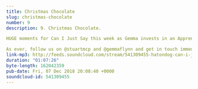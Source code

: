 ```yaml
---
title: Christmas Chocolate
slug: christmas-chocolate
number: 9
description: 9. Christmas Chocolate.

HUGE moments for Can I Just Say this week as Gemma invests in an Apprentice business and Stu receives a tweet from one of the candidates. If that’s not enough for you then maybe you are a whinger not a winner, but dw there is plenty to be said about the rich rich text that is ‘Santa’s Choco Seduction’.

As ever, follow us on @stuartmcp and @gemmaflynn and get in touch immediately if you find any Remoir Chocolat in the major retailer.
link-mp3: http://feeds.soundcloud.com/stream/541309455-hatondog-can-i-just-say-a-podcast-about-the-apprentice-ep9-christmas-chocolate.mp3
duration: "01:07:26"
byte-length: 162042359
pub-date: Fri, 07 Dec 2018 20:08:40 +0000
soundcloud-id: 541309455
---
```

